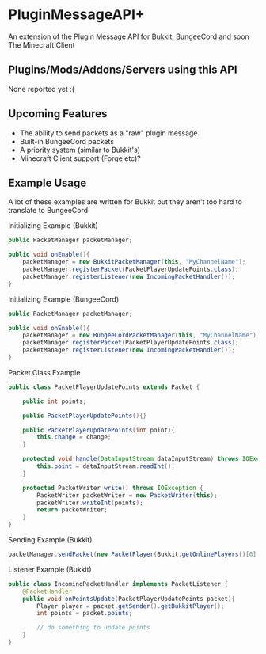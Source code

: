 PluginMessageAPI+
=================

An extension of the Plugin Message API for Bukkit, BungeeCord and soon The Minecraft Client

Plugins/Mods/Addons/Servers using this API
----------------------------------

None reported yet :(

Upcoming Features
-----------------

* The ability to send packets as a "raw" plugin message
* Built-in BungeeCord packets
* A priority system (similar to Bukkit's)
* Minecraft Client support (Forge etc)?

Example Usage
-------------

A lot of these examples are written for Bukkit but they aren't too hard to translate to BungeeCord


Initializing Example (Bukkit)

```java
public PacketManager packetManager;

public void onEnable(){
    packetManager = new BukkitPacketManager(this, "MyChannelName");
    packetManager.registerPacket(PacketPlayerUpdatePoints.class);
    packetManager.registerListener(new IncomingPacketHandler());
}
```


Initializing Example (BungeeCord)

```java
public PacketManager packetManager;

public void onEnable(){
    packetManager = new BungeeCordPacketManager(this, "MyChannelName");
    packetManager.registerPacket(PacketPlayerUpdatePoints.class);
    packetManager.registerListener(new IncomingPacketHandler());
}
```


Packet Class Example

```java
public class PacketPlayerUpdatePoints extends Packet {

    public int points;

    public PacketPlayerUpdatePoints(){}

    public PacketPlayerUpdatePoints(int point){
        this.change = change;
    }

    protected void handle(DataInputStream dataInputStream) throws IOException {
        this.point = dataInputStream.readInt();
    }

    protected PacketWriter write() throws IOException {
        PacketWriter packetWriter = new PacketWriter(this);
        packetWriter.writeInt(points);
        return packetWriter;
    }
}
```


Sending Example (Bukkit)

```java
packetManager.sendPacket(new PacketPlayer(Bukkit.getOnlinePlayers()[0], new PacketPlayerUpdatePoints(50)));
```


Listener Example (Bukkit)

```java
public class IncomingPacketHandler implements PacketListener {
    @PacketHandler
    public void onPointsUpdate(PacketPlayerUpdatePoints packet){
        Player player = packet.getSender().getBukkitPlayer();
        int points = packet.points;

        // do something to update points
    }
}
```